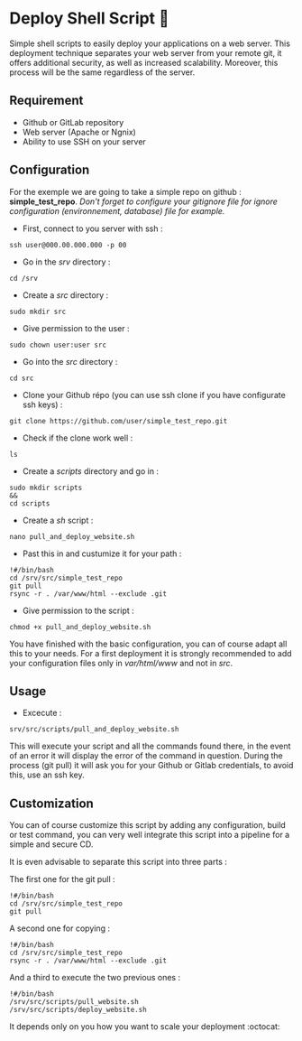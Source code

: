 # Deploy Shell Script :rocket:

Simple shell scripts to easily deploy your applications on a web server.
This deployment technique separates your web server from your remote git, it offers additional security, as well as increased scalability. Moreover, this process will be the same regardless of the server.

## Requirement

* Github or GitLab repository
* Web server (Apache or Ngnix)
* Ability to use SSH on your server

## Configuration

For the exemple we are going to take a simple repo on github : **simple_test_repo**.
*Don't forget to configure your gitignore file for ignore configuration (environnement, database) file for example.*

* First, connect to you server with ssh : 
```shell
ssh user@000.00.000.000 -p 00
```
* Go in the *srv* directory : 
```shell
cd /srv
```
* Create a *src* directory  : 
```shell
sudo mkdir src
```
* Give permission to the user  : 
```shell
sudo chown user:user src
```
* Go into the *src* directory : 
```shell
cd src
```
* Clone your Github répo (you can use ssh clone if you have configurate ssh keys) : 
```shell
git clone https://github.com/user/simple_test_repo.git
``` 

* Check if the clone work well : 
```shell
ls
```
* Create a *scripts* directory and go in : 
```shell
sudo mkdir scripts
&&
cd scripts
```
* Create a *sh* script : 
```shell
nano pull_and_deploy_website.sh
```
* Past this in and custumize it for your path :
```shell
!#/bin/bash
cd /srv/src/simple_test_repo
git pull
rsync -r . /var/www/html --exclude .git
```

* Give permission to the script : 
```shell
chmod +x pull_and_deploy_website.sh
```
You have finished with the basic configuration, you can of course adapt all this to your needs. For a first deployment it is strongly recommended to add your configuration files only in *var/html/www* and not in *src*.

## Usage

* Excecute : 
```shell
srv/src/scripts/pull_and_deploy_website.sh
```
This will execute your script and all the commands found there, in the event of an error it will display the error of the command in question. During the process (git pull) it will ask you for your Github or Gitlab credentials, to avoid this, use an ssh key. 

## Customization

You can of course customize this script by adding any configuration, build or test command, you can very well integrate this script into a pipeline for a simple and secure CD.

It is even advisable to separate this script into three parts : 

The first one for the git pull : 

```shell
!#/bin/bash
cd /srv/src/simple_test_repo
git pull
```

A second one for copying : 

```shell
!#/bin/bash
cd /srv/src/simple_test_repo
rsync -r . /var/www/html --exclude .git
```
And a third to execute the two previous ones : 

```shell
!#/bin/bash
/srv/src/scripts/pull_website.sh
/srv/src/scripts/deploy_website.sh

```

It depends only on you how you want to scale your deployment :octocat:
